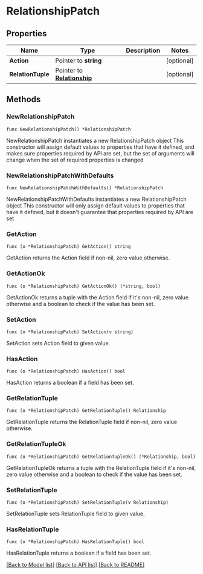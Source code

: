 # RelationshipPatch

## Properties

Name | Type | Description | Notes
------------ | ------------- | ------------- | -------------
**Action** | Pointer to **string** |  | [optional] 
**RelationTuple** | Pointer to [**Relationship**](Relationship.md) |  | [optional] 

## Methods

### NewRelationshipPatch

`func NewRelationshipPatch() *RelationshipPatch`

NewRelationshipPatch instantiates a new RelationshipPatch object
This constructor will assign default values to properties that have it defined,
and makes sure properties required by API are set, but the set of arguments
will change when the set of required properties is changed

### NewRelationshipPatchWithDefaults

`func NewRelationshipPatchWithDefaults() *RelationshipPatch`

NewRelationshipPatchWithDefaults instantiates a new RelationshipPatch object
This constructor will only assign default values to properties that have it defined,
but it doesn't guarantee that properties required by API are set

### GetAction

`func (o *RelationshipPatch) GetAction() string`

GetAction returns the Action field if non-nil, zero value otherwise.

### GetActionOk

`func (o *RelationshipPatch) GetActionOk() (*string, bool)`

GetActionOk returns a tuple with the Action field if it's non-nil, zero value otherwise
and a boolean to check if the value has been set.

### SetAction

`func (o *RelationshipPatch) SetAction(v string)`

SetAction sets Action field to given value.

### HasAction

`func (o *RelationshipPatch) HasAction() bool`

HasAction returns a boolean if a field has been set.

### GetRelationTuple

`func (o *RelationshipPatch) GetRelationTuple() Relationship`

GetRelationTuple returns the RelationTuple field if non-nil, zero value otherwise.

### GetRelationTupleOk

`func (o *RelationshipPatch) GetRelationTupleOk() (*Relationship, bool)`

GetRelationTupleOk returns a tuple with the RelationTuple field if it's non-nil, zero value otherwise
and a boolean to check if the value has been set.

### SetRelationTuple

`func (o *RelationshipPatch) SetRelationTuple(v Relationship)`

SetRelationTuple sets RelationTuple field to given value.

### HasRelationTuple

`func (o *RelationshipPatch) HasRelationTuple() bool`

HasRelationTuple returns a boolean if a field has been set.


[[Back to Model list]](../README.md#documentation-for-models) [[Back to API list]](../README.md#documentation-for-api-endpoints) [[Back to README]](../README.md)


